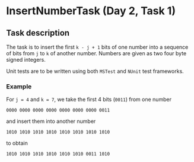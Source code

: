 # InsertNumberTask (Day 2, Task 1)

## Task description

The task is to insert the first `k - j + 1` bits of one number into a sequence of bits from `j` to `k` of another number.
Numbers are given as two four byte signed integers.

Unit tests are to be written using both `MSTest` and `NUnit` test frameworks.

### Example

For `j = 4` and `k = 7`, we take the first 4 bits (`0011`) from one number

    0000 0000 0000 0000 0000 0000 0000 0011
    
and insert them into another number

    1010 1010 1010 1010 1010 1010 1010 1010
    
to obtain

    1010 1010 1010 1010 1010 1010 0011 1010
